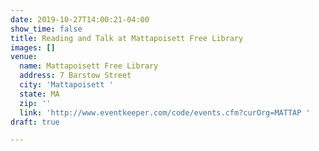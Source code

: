 ```yaml
---
date: 2019-10-27T14:00:21-04:00
show_time: false
title: Reading and Talk at Mattapoisett Free Library
images: []
venue:
  name: Mattapoisett Free Library
  address: 7 Barstow Street
  city: 'Mattapoisett '
  state: MA
  zip: ''
  link: 'http://www.eventkeeper.com/code/events.cfm?curOrg=MATTAP '
draft: true

---
```

